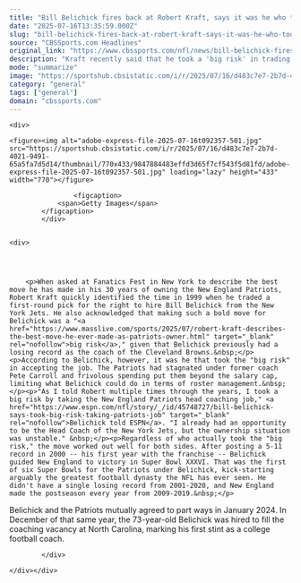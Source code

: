 ```yaml
---
title: "Bill Belichick fires back at Robert Kraft, says it was he who took the 'big risk' by taking Patriots job"
date: "2025-07-16T13:35:59.000Z"
slug: "bill-belichick-fires-back-at-robert-kraft-says-it-was-he-who-took-the-'big-risk'-by-taking-patriots-job"
source: "CBSSports.com Headlines"
original_link: "https://www.cbssports.com/nfl/news/bill-belichick-fires-back-at-robert-kraft-says-it-was-he-who-took-the-big-risk-by-taking-patriots-job/"
description: "Kraft recently said that he took a 'big risk' in trading for Belichick in 1999"
mode: "summarize"
image: "https://sportshub.cbsistatic.com/i/r/2025/07/16/d483c7e7-2b7d-4021-9491-65a5fa7d5d14/thumbnail/1200x675/d2dd075705d599a2917a4891df8e2897/adobe-express-file-2025-07-16t092357-501.jpg"
category: "general"
tags: ["general"]
domain: "cbssports.com"
---
```

<div id="readability-page-1" class="page"><div id="Article-body">
        
    
        
                
    <div>
                            
    <figure><img alt="adobe-express-file-2025-07-16t092357-501.jpg" src="https://sportshub.cbsistatic.com/i/r/2025/07/16/d483c7e7-2b7d-4021-9491-65a5fa7d5d14/thumbnail/770x433/9847884483effd3d65f7cf543f5d81fd/adobe-express-file-2025-07-16t092357-501.jpg" loading="lazy" height="433" width="770"></figure>
        
                    <figcaption>
                <span>Getty Images</span>
            </figcaption>
            </div>

    
    <div>
        
        
                            
                
        <p>When asked at Fanatics Fest in New York to describe the best move he has made in his 30 years of owning the New England Patriots, Robert Kraft quickly identified the time in 1999 when he traded a first-round pick for the right to hire Bill Belichick from the New York Jets. He also acknowledged that making such a bold move for Belichick was a "<a href="https://www.masslive.com/sports/2025/07/robert-kraft-describes-the-best-move-he-ever-made-as-patriots-owner.html" target="_blank" rel="nofollow">big risk</a>," given that Belichick previously had a losing record as the coach of the Cleveland Browns.&nbsp;</p><p>According to Belichick, however, it was he that took the "big risk" in accepting the job. The Patriots had stagnated under former coach Pete Carroll and frivolous spending put them beyond the salary cap, limiting what Belichick could do in terms of roster management.&nbsp;</p><p>"As I told Robert multiple times through the years, I took a big risk by taking the New England Patriots head coaching job," <a href="https://www.espn.com/nfl/story/_/id/45748727/bill-belichick-says-took-big-risk-taking-patriots-job" target="_blank" rel="nofollow">Belichick told ESPN</a>. "I already had an opportunity to be the Head Coach of the New York Jets, but the ownership situation was unstable." &nbsp;</p><p>Regardless of who actually took the "big risk," the move worked out well for both sides. After posting a 5-11 record in 2000 -- his first year with the franchise -- Belichick guided New England to victory in Super Bowl XXXVI. That was the first of six Super Bowls for the Patriots under Belichick, kick-starting arguably the greatest football dynasty the NFL has ever seen. He didn't have a single losing record from 2001-2020, and New England made the postseason every year from 2009-2019.&nbsp;</p>
        

<p>Belichick and the Patriots mutually agreed to part ways in January 2024. In December of that same year, the 73-year-old Belichick was hired to fill the coaching vacancy at North Carolina, marking his first stint as a college football coach.&nbsp;</p>


        
            </div>

    </div></div>